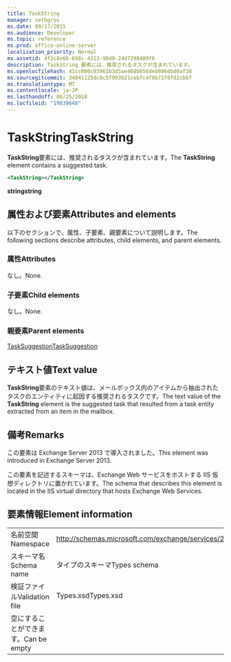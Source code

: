 ```yaml
---
title: TaskString
manager: sethgros
ms.date: 09/17/2015
ms.audience: Developer
ms.topic: reference
ms.prod: office-online-server
localization_priority: Normal
ms.assetid: 4f2c8e66-698c-4313-98d0-24d7298489f6
description: TaskString 要素には、推奨されるタスクが含まれています。
ms.openlocfilehash: 41cc000c03961b3d5ae468b056deb806dbd0af38
ms.sourcegitcommit: 34041125dc8c5f993b21cebfc4f8b72f0fd2cb6f
ms.translationtype: MT
ms.contentlocale: ja-JP
ms.lasthandoff: 06/25/2018
ms.locfileid: "19839648"
---
```

# <a name="taskstring"></a><span data-ttu-id="e9d56-103">TaskString</span><span class="sxs-lookup"><span data-stu-id="e9d56-103">TaskString</span></span>

<span data-ttu-id="e9d56-104">**TaskString**要素には、推奨されるタスクが含まれています。</span><span class="sxs-lookup"><span data-stu-id="e9d56-104">The **TaskString** element contains a suggested task.</span></span> 
  
```XML
<TaskString></TaskString>
```

<span data-ttu-id="e9d56-105">**string**</span><span class="sxs-lookup"><span data-stu-id="e9d56-105">**string**</span></span>

## <a name="attributes-and-elements"></a><span data-ttu-id="e9d56-106">属性および要素</span><span class="sxs-lookup"><span data-stu-id="e9d56-106">Attributes and elements</span></span>

<span data-ttu-id="e9d56-107">以下のセクションで、属性、子要素、親要素について説明します。</span><span class="sxs-lookup"><span data-stu-id="e9d56-107">The following sections describe attributes, child elements, and parent elements.</span></span>
  
### <a name="attributes"></a><span data-ttu-id="e9d56-108">属性</span><span class="sxs-lookup"><span data-stu-id="e9d56-108">Attributes</span></span>

<span data-ttu-id="e9d56-109">なし。</span><span class="sxs-lookup"><span data-stu-id="e9d56-109">None.</span></span>
  
### <a name="child-elements"></a><span data-ttu-id="e9d56-110">子要素</span><span class="sxs-lookup"><span data-stu-id="e9d56-110">Child elements</span></span>

<span data-ttu-id="e9d56-111">なし。</span><span class="sxs-lookup"><span data-stu-id="e9d56-111">None.</span></span>
  
### <a name="parent-elements"></a><span data-ttu-id="e9d56-112">親要素</span><span class="sxs-lookup"><span data-stu-id="e9d56-112">Parent elements</span></span>

[<span data-ttu-id="e9d56-113">TaskSuggestion</span><span class="sxs-lookup"><span data-stu-id="e9d56-113">TaskSuggestion</span></span>](tasksuggestion.md)
  
## <a name="text-value"></a><span data-ttu-id="e9d56-114">テキスト値</span><span class="sxs-lookup"><span data-stu-id="e9d56-114">Text value</span></span>

<span data-ttu-id="e9d56-115">**TaskString**要素のテキスト値は、メールボックス内のアイテムから抽出されたタスクのエンティティに起因する推奨されるタスクです。</span><span class="sxs-lookup"><span data-stu-id="e9d56-115">The text value of the **TaskString** element is the suggested task that resulted from a task entity extracted from an item in the mailbox.</span></span> 
  
## <a name="remarks"></a><span data-ttu-id="e9d56-116">備考</span><span class="sxs-lookup"><span data-stu-id="e9d56-116">Remarks</span></span>

<span data-ttu-id="e9d56-117">この要素は Exchange Server 2013 で導入されました。</span><span class="sxs-lookup"><span data-stu-id="e9d56-117">This element was introduced in Exchange Server 2013.</span></span>
  
<span data-ttu-id="e9d56-118">この要素を記述するスキーマは、Exchange Web サービスをホストする IIS 仮想ディレクトリに置かれています。</span><span class="sxs-lookup"><span data-stu-id="e9d56-118">The schema that describes this element is located in the IIS virtual directory that hosts Exchange Web Services.</span></span>
  
## <a name="element-information"></a><span data-ttu-id="e9d56-119">要素情報</span><span class="sxs-lookup"><span data-stu-id="e9d56-119">Element information</span></span>

|||
|:-----|:-----|
|<span data-ttu-id="e9d56-120">名前空間</span><span class="sxs-lookup"><span data-stu-id="e9d56-120">Namespace</span></span>  <br/> |http://schemas.microsoft.com/exchange/services/2006/types  <br/> |
|<span data-ttu-id="e9d56-121">スキーマ名</span><span class="sxs-lookup"><span data-stu-id="e9d56-121">Schema name</span></span>  <br/> |<span data-ttu-id="e9d56-122">タイプのスキーマ</span><span class="sxs-lookup"><span data-stu-id="e9d56-122">Types schema</span></span>  <br/> |
|<span data-ttu-id="e9d56-123">検証ファイル</span><span class="sxs-lookup"><span data-stu-id="e9d56-123">Validation file</span></span>  <br/> |<span data-ttu-id="e9d56-124">Types.xsd</span><span class="sxs-lookup"><span data-stu-id="e9d56-124">Types.xsd</span></span>  <br/> |
|<span data-ttu-id="e9d56-125">空にすることができます。</span><span class="sxs-lookup"><span data-stu-id="e9d56-125">Can be empty</span></span>  <br/> ||
   

